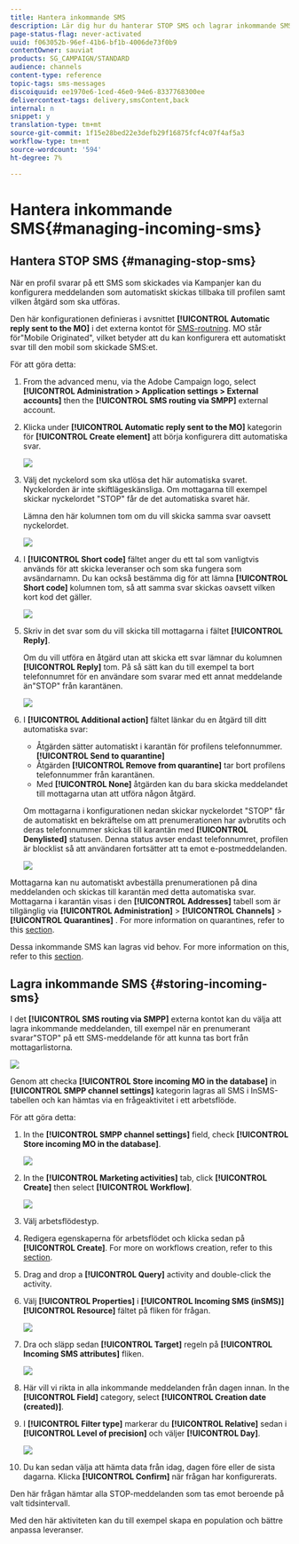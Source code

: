 ```yaml
---
title: Hantera inkommande SMS
description: Lär dig hur du hanterar STOP SMS och lagrar inkommande SMS i Adobe Campaign.
page-status-flag: never-activated
uuid: f063052b-96ef-41b6-bf1b-4006de73f0b9
contentOwner: sauviat
products: SG_CAMPAIGN/STANDARD
audience: channels
content-type: reference
topic-tags: sms-messages
discoiquuid: ee1970e6-1ced-46e0-94e6-8337768300ee
delivercontext-tags: delivery,smsContent,back
internal: n
snippet: y
translation-type: tm+mt
source-git-commit: 1f15e28bed22e3defb29f16875fcf4c07f4af5a3
workflow-type: tm+mt
source-wordcount: '594'
ht-degree: 7%

---
```



# Hantera inkommande SMS{#managing-incoming-sms}

## Hantera STOP SMS {#managing-stop-sms}

När en profil svarar på ett SMS som skickades via Kampanjer kan du konfigurera meddelanden som automatiskt skickas tillbaka till profilen samt vilken åtgärd som ska utföras.

Den här konfigurationen definieras i avsnittet **[!UICONTROL Automatic reply sent to the MO]** i det externa kontot för [SMS-routning](../../administration/using/configuring-sms-channel.md#defining-an-sms-routing). MO står för&quot;Mobile Originated&quot;, vilket betyder att du kan konfigurera ett automatiskt svar till den mobil som skickade SMS:et.

För att göra detta:

1. From the advanced menu, via the Adobe Campaign logo, select **[!UICONTROL Administration > Application settings > External accounts]** then the **[!UICONTROL SMS routing via SMPP]** external account.
1. Klicka under **[!UICONTROL Automatic reply sent to the MO]** kategorin för **[!UICONTROL Create element]** att börja konfigurera ditt automatiska svar.

   ![](assets/sms_mo_1.png)

1. Välj det nyckelord som ska utlösa det här automatiska svaret. Nyckelorden är inte skiftlägeskänsliga. Om mottagarna till exempel skickar nyckelordet &quot;STOP&quot; får de det automatiska svaret här.

   Lämna den här kolumnen tom om du vill skicka samma svar oavsett nyckelordet.

   ![](assets/sms_mo_2.png)

1. I **[!UICONTROL Short code]** fältet anger du ett tal som vanligtvis används för att skicka leveranser och som ska fungera som avsändarnamn. Du kan också bestämma dig för att lämna **[!UICONTROL Short code]** kolumnen tom, så att samma svar skickas oavsett vilken kort kod det gäller.

   ![](assets/sms_mo_4.png)

1. Skriv in det svar som du vill skicka till mottagarna i fältet **[!UICONTROL Reply]**.

   Om du vill utföra en åtgärd utan att skicka ett svar lämnar du kolumnen **[!UICONTROL Reply]** tom. På så sätt kan du till exempel ta bort telefonnumret för en användare som svarar med ett annat meddelande än&quot;STOP&quot; från karantänen.

   ![](assets/sms_mo_3.png)

1. I **[!UICONTROL Additional action]** fältet länkar du en åtgärd till ditt automatiska svar:

   * Åtgärden sätter automatiskt i karantän för profilens telefonnummer. **[!UICONTROL Send to quarantine]**
   * Åtgärden **[!UICONTROL Remove from quarantine]** tar bort profilens telefonnummer från karantänen.
   * Med **[!UICONTROL None]** åtgärden kan du bara skicka meddelandet till mottagarna utan att utföra någon åtgärd.

   Om mottagarna i konfigurationen nedan skickar nyckelordet &quot;STOP&quot; får de automatiskt en bekräftelse om att prenumerationen har avbrutits och deras telefonnummer skickas till karantän med **[!UICONTROL Denylisted]** statusen. Denna status avser endast telefonnumret, profilen är blocklist så att användaren fortsätter att ta emot e-postmeddelanden.

   ![](assets/sms_mo.png)

Mottagarna kan nu automatiskt avbeställa prenumerationen på dina meddelanden och skickas till karantän med detta automatiska svar. Mottagarna i karantän visas i den **[!UICONTROL Addresses]** tabell som är tillgänglig via **[!UICONTROL Administration]** > **[!UICONTROL Channels]** > **[!UICONTROL Quarantines]** . For more information on quarantines, refer to this [section](../../sending/using/understanding-quarantine-management.md).

Dessa inkommande SMS kan lagras vid behov. For more information on this, refer to this [section](#storing-incoming-sms).

## Lagra inkommande SMS {#storing-incoming-sms}

I det **[!UICONTROL SMS routing via SMPP]** externa kontot kan du välja att lagra inkommande meddelanden, till exempel när en prenumerant svarar&quot;STOP&quot; på ett SMS-meddelande för att kunna tas bort från mottagarlistorna.

![](assets/sms_config_mo_1.png)

Genom att checka **[!UICONTROL Store incoming MO in the database]** in **[!UICONTROL SMPP channel settings]** kategorin lagras all SMS i InSMS-tabellen och kan hämtas via en frågeaktivitet i ett arbetsflöde.

För att göra detta:

1. In the **[!UICONTROL SMPP channel settings]** field, check **[!UICONTROL Store incoming MO in the database]**.

   ![](assets/sms_config_mo_2.png)

1. In the **[!UICONTROL Marketing activities]** tab, click **[!UICONTROL Create]** then select **[!UICONTROL Workflow]**.

   ![](assets/sms_config_mo_3.png)

1. Välj arbetsflödestyp.
1. Redigera egenskaperna för arbetsflödet och klicka sedan på **[!UICONTROL Create]**. For more on workflows creation, refer to this [section](../../automating/using/building-a-workflow.md).
1. Drag and drop a **[!UICONTROL Query]** activity and double-click the activity.
1. Välj **[!UICONTROL Properties]** i **[!UICONTROL Incoming SMS (inSMS)]** **[!UICONTROL Resource]** fältet på fliken för frågan.

   ![](assets/sms_config_mo_4.png)

1. Dra och släpp sedan **[!UICONTROL Target]** regeln på **[!UICONTROL Incoming SMS attributes]** fliken.

   ![](assets/sms_config_mo_5.png)

1. Här vill vi rikta in alla inkommande meddelanden från dagen innan. In the **[!UICONTROL Field]** category, select **[!UICONTROL Creation date (created)]**.
1. I **[!UICONTROL Filter type]** markerar du **[!UICONTROL Relative]** sedan i **[!UICONTROL Level of precision]** och väljer **[!UICONTROL Day]**.

   ![](assets/sms_config_mo_6.png)

1. Du kan sedan välja att hämta data från idag, dagen före eller de sista dagarna. Klicka **[!UICONTROL Confirm]** när frågan har konfigurerats.

Den här frågan hämtar alla STOP-meddelanden som tas emot beroende på valt tidsintervall.

Med den här aktiviteten kan du till exempel skapa en population och bättre anpassa leveranser.
